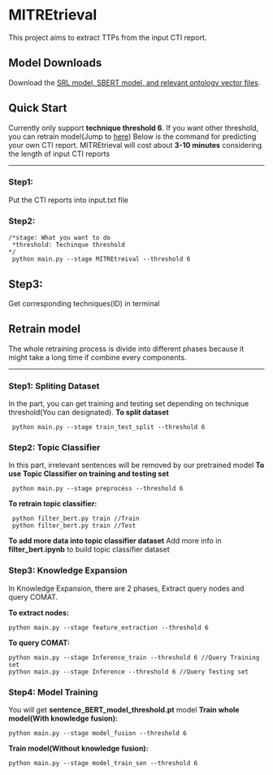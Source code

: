 # MITREtrieval
This project aims to extract TTPs from the input CTI report. 
## Model Downloads

Download the [SRL model, SBERT model, and relevant ontology vector files](https://drive.google.com/drive/folders/10HotHLs_h_Oy4IJbbC_Ln26UG7NJuZrm?usp=drive_link).
## Quick Start
Currently only support **technique threshold 6**.
If you want other threshold, you can retrain model(Jump to [here](#retrain-model))
Below is the command for predicting your own CTI report.
MITREtrieval will cost about **3-10 minutes** considering the length of input CTI reports

---
### Step1:
Put the CTI reports into input.txt file

### Step2:
```
/*stage: What you want to do
 *threshold: Techinque threshold
*/
 python main.py --stage MITREtreival --threshold 6 
```

## Step3:
Get corresponding techniques(ID) in terminal


## Retrain model
The whole retraining process is divide into different phases because it might take a long time if combine every components.

---
### Step1: Spliting Dataset
In the part, you can get training and testing set depending on technique threshold(You can designated).
**To split dataset**
```
 python main.py --stage train_test_split --threshold 6 
```
### Step2: Topic Classifier
In this part, irrelevant sentences will be removed by our pretrained model
**To use Topic Classifier on training and testing set**
```
 python main.py --stage preprocess --threshold 6 
```

**To retrain topic classifier:**
```
 python filter_bert.py train //Train
 python filter_bert.py train //Test
```

**To add more data into topic classifier dataset**
Add more info in **filter_bert.ipynb** to build topic classifier dataset

### Step3: Knowledge Expansion
In Knowledge Expansion, there are 2 phases, Extract query nodes and query COMAT.

**To extract nodes:**
```
python main.py --stage feature_extraction --threshold 6 
```

**To query COMAT:**
```
python main.py --stage Inference_train --threshold 6 //Query Training set
python main.py --stage Inference --threshold 6 //Query Testing set
```
### Step4: Model Training
You will get **sentence_BERT_model_threshold.pt** model
**Train whole model(With knowledge fusion):**
```
python main.py --stage model_fusion --threshold 6 
```
**Train model(Without knowledge fusion):**
```
python main.py --stage model_train_sen --threshold 6 
```
